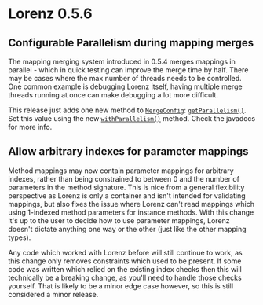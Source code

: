 Lorenz 0.5.6
============

Configurable Parallelism during mapping merges
----------------------------------------------

The mapping merging system introduced in 0.5.4 merges mappings in parallel - which in quick testing can
improve the merge time by half. There may be cases where the max number of threads needs to be controlled.
One common example is debugging Lorenz itself, having multiple merge threads running at once can make
debugging a lot more difficult.

This release just adds one new method to [`MergeConfig`](https://github.com/CadixDev/Lorenz/blob/49be5233bff0adfaf59440ac37efdeccbb2893da/lorenz/src/main/java/org/cadixdev/lorenz/merge/MergeConfig.java):
[`getParallelism()`](https://github.com/CadixDev/Lorenz/blob/49be5233bff0adfaf59440ac37efdeccbb2893da/lorenz/src/main/java/org/cadixdev/lorenz/merge/MergeConfig.java#L84-L95).
Set this value using the new [`withParallelism()`](https://github.com/CadixDev/Lorenz/blob/49be5233bff0adfaf59440ac37efdeccbb2893da/lorenz/src/main/java/org/cadixdev/lorenz/merge/MergeConfig.java#L185-L202)
method. Check the javadocs for more info.

Allow arbitrary indexes for parameter mappings 
---------------------------------------------

Method mappings may now contain parameter mappings for arbitrary indexes, rather than being constrained to
between 0 and the number of parameters in the method signature. This is nice from a general flexibility
perspective as Lorenz is only a container and isn't intended for validating mappings, but also fixes the issue
where Lorenz can't read mappings which using 1-indexed method parameters for instance methods. With this change
it's up to the user to decide how to use parameter mappings, Lorenz doesn't dictate anything one way or the
other (just like the other mapping types).

Any code which worked with Lorenz before will still continue to work, as this change only removes constraints
which used to be present. If some code was written which relied on the existing index checks then this will
technically be a breaking change, as you'll need to handle those checks yourself. That is likely to be a minor
edge case however, so this is still considered a minor release.

